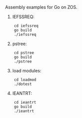 Assembly examples for Go on ZOS.

1. IEFSSREQ:
```
	cd iefssreq
	go build
	./iefssreq
```

2. pstree:
```
	cd pstree
	go build
	./pstree
```

3. load modules:
```
	cd loadmod
	./dotest
```

4. IEANTRT:
```
	cd ieantrt
	go build
	./ieantrt
```
